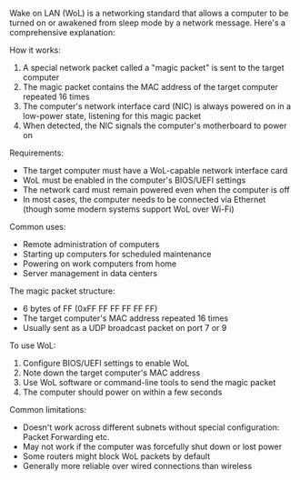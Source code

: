 Wake on LAN (WoL) is a networking standard that allows a computer to be turned on or awakened from sleep mode by a network message. Here's a comprehensive explanation:

How it works:
1. A special network packet called a "magic packet" is sent to the target computer
2. The magic packet contains the MAC address of the target computer repeated 16 times
3. The computer's network interface card (NIC) is always powered on in a low-power state, listening for this magic packet
4. When detected, the NIC signals the computer's motherboard to power on

Requirements:
- The target computer must have a WoL-capable network interface card
- WoL must be enabled in the computer's BIOS/UEFI settings
- The network card must remain powered even when the computer is off
- In most cases, the computer needs to be connected via Ethernet (though some modern systems support WoL over Wi-Fi)

Common uses:
- Remote administration of computers
- Starting up computers for scheduled maintenance
- Powering on work computers from home
- Server management in data centers

The magic packet structure:
- 6 bytes of FF (0xFF FF FF FF FF FF)
- The target computer's MAC address repeated 16 times
- Usually sent as a UDP broadcast packet on port 7 or 9

To use WoL:
1. Configure BIOS/UEFI settings to enable WoL
2. Note down the target computer's MAC address
3. Use WoL software or command-line tools to send the magic packet
4. The computer should power on within a few seconds

Common limitations:
- Doesn't work across different subnets without special configuration: Packet Forwarding etc.
- May not work if the computer was forcefully shut down or lost power
- Some routers might block WoL packets by default
- Generally more reliable over wired connections than wireless

